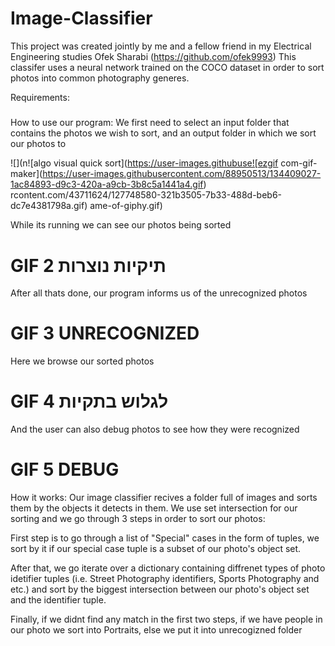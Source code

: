 # Image-Classifier
This project was created jointly by me and a fellow friend in my Electrical Engineering studies Ofek Sharabi (https://github.com/ofek9993)
This classifer uses a neural network trained on the COCO dataset in order to sort photos into common photography generes.

Requirements: 
#####

How to use our program:
We first need to select an input folder that contains the photos we wish to sort, and an output folder in which we sort our photos to

![](n![algo visual quick sort](https://user-images.githubuse![ezgif com-gif-maker](https://user-images.githubusercontent.com/88950513/134409027-1ac84893-d9c3-420a-a9cb-3b8c5a1441a4.gif)
rcontent.com/43711624/127748580-321b3505-7b33-488d-beb6-dc7e4381798a.gif)
ame-of-giphy.gif)

While its running we can see our photos being sorted
# GIF 2 תיקיות נוצרות
After all thats done, our program informs us of the unrecognized photos
# GIF 3 UNRECOGNIZED
Here we browse our sorted photos
# GIF 4 לגלוש בתקיות
And the user can also debug photos to see how they were recognized
# GIF 5 DEBUG


How it works:
Our image classifier recives a folder full of images and sorts them by the objects it detects in them.
We use set intersection for our sorting and we go through 3 steps in order to sort our photos:

First step is to go through a list of "Special" cases in the form of tuples, we sort by it if our special case tuple is a subset of our photo's object set.

After that, we go iterate over a dictionary containing diffrenet types of photo idetifier tuples (i.e. Street Photography identifiers, Sports Photography and etc.) and sort by the biggest intersection between our photo's object set and the identifier tuple.

Finally, if we didnt find any match in the first two steps, if we have people in our photo we sort into Portraits, else we put it into unrecogizned folder

